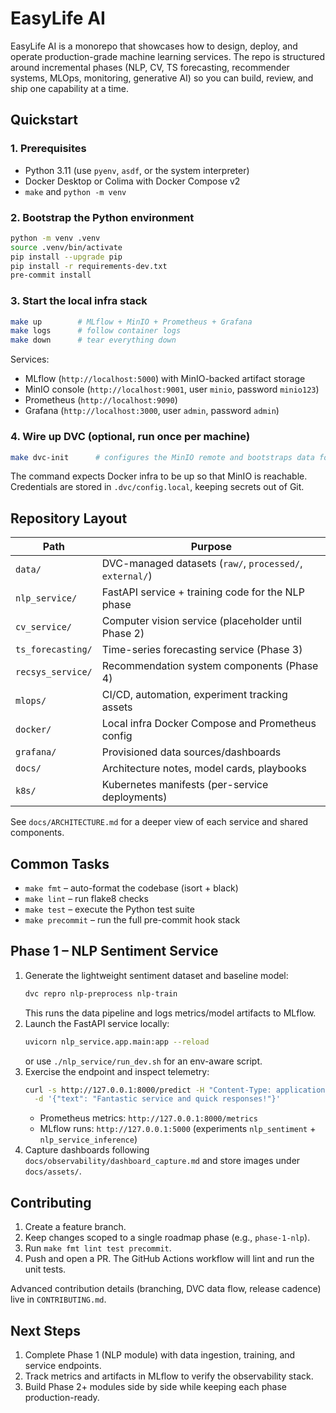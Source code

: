 # EasyLife AI

EasyLife AI is a monorepo that showcases how to design, deploy, and operate production-grade machine learning services. The repo is structured around incremental phases (NLP, CV, TS forecasting, recommender systems, MLOps, monitoring, generative AI) so you can build, review, and ship one capability at a time.

## Quickstart

### 1. Prerequisites
- Python 3.11 (use `pyenv`, `asdf`, or the system interpreter)
- Docker Desktop or Colima with Docker Compose v2
- `make` and `python -m venv`

### 2. Bootstrap the Python environment
```bash
python -m venv .venv
source .venv/bin/activate
pip install --upgrade pip
pip install -r requirements-dev.txt
pre-commit install
```

### 3. Start the local infra stack
```bash
make up        # MLflow + MinIO + Prometheus + Grafana
make logs      # follow container logs
make down      # tear everything down
```

Services:
- MLflow (`http://localhost:5000`) with MinIO-backed artifact storage
- MinIO console (`http://localhost:9001`, user `minio`, password `minio123`)
- Prometheus (`http://localhost:9090`)
- Grafana (`http://localhost:3000`, user `admin`, password `admin`)

### 4. Wire up DVC (optional, run once per machine)
```bash
make dvc-init      # configures the MinIO remote and bootstraps data folders
```
The command expects Docker infra to be up so that MinIO is reachable. Credentials are stored in `.dvc/config.local`, keeping secrets out of Git.

## Repository Layout

| Path              | Purpose |
|-------------------|---------|
| `data/`           | DVC-managed datasets (`raw/`, `processed/`, `external/`) |
| `nlp_service/`    | FastAPI service + training code for the NLP phase |
| `cv_service/`     | Computer vision service (placeholder until Phase 2) |
| `ts_forecasting/` | Time-series forecasting service (Phase 3) |
| `recsys_service/` | Recommendation system components (Phase 4) |
| `mlops/`          | CI/CD, automation, experiment tracking assets |
| `docker/`         | Local infra Docker Compose and Prometheus config |
| `grafana/`        | Provisioned data sources/dashboards |
| `docs/`           | Architecture notes, model cards, playbooks |
| `k8s/`            | Kubernetes manifests (per-service deployments) |

See `docs/ARCHITECTURE.md` for a deeper view of each service and shared components.

## Common Tasks

- `make fmt` – auto-format the codebase (isort + black)
- `make lint` – run flake8 checks
- `make test` – execute the Python test suite
- `make precommit` – run the full pre-commit hook stack

## Phase 1 – NLP Sentiment Service

1. Generate the lightweight sentiment dataset and baseline model:
   ```bash
   dvc repro nlp-preprocess nlp-train
   ```
   This runs the data pipeline and logs metrics/model artifacts to MLflow.
2. Launch the FastAPI service locally:
   ```bash
   uvicorn nlp_service.app.main:app --reload
   ```
   or use `./nlp_service/run_dev.sh` for an env-aware script.
3. Exercise the endpoint and inspect telemetry:
   ```bash
   curl -s http://127.0.0.1:8000/predict -H "Content-Type: application/json" \
     -d '{"text": "Fantastic service and quick responses!"}'
   ```
   - Prometheus metrics: `http://127.0.0.1:8000/metrics`
   - MLflow runs: `http://127.0.0.1:5000` (experiments `nlp_sentiment` + `nlp_service_inference`)
4. Capture dashboards following `docs/observability/dashboard_capture.md` and store images under `docs/assets/`.

## Contributing

1. Create a feature branch.
2. Keep changes scoped to a single roadmap phase (e.g., `phase-1-nlp`).
3. Run `make fmt lint test precommit`.
4. Push and open a PR. The GitHub Actions workflow will lint and run the unit tests.

Advanced contribution details (branching, DVC data flow, release cadence) live in `CONTRIBUTING.md`.

## Next Steps

1. Complete Phase 1 (NLP module) with data ingestion, training, and service endpoints.
2. Track metrics and artifacts in MLflow to verify the observability stack.
3. Build Phase 2+ modules side by side while keeping each phase production-ready.

